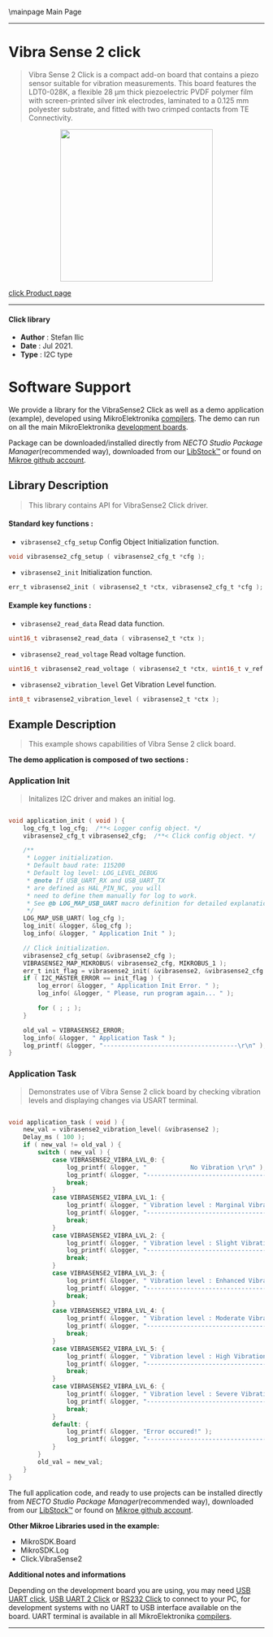 \mainpage Main Page

---
# Vibra Sense 2 click

> Vibra Sense 2 Click is a compact add-on board that contains a piezo sensor suitable for vibration measurements. This board features the LDT0-028K, a flexible 28 μm thick piezoelectric PVDF polymer film with screen-printed silver ink electrodes, laminated to a 0.125 mm polyester substrate, and fitted with two crimped contacts from TE Connectivity.

<p align="center">
  <img src="https://download.mikroe.com/images/click_for_ide/vibrasense2_click.png" height=300px>
</p>

[click Product page](https://www.mikroe.com/vibra-sense-2-click)

---


#### Click library

- **Author**        : Stefan Ilic
- **Date**          : Jul 2021.
- **Type**          : I2C type


# Software Support

We provide a library for the VibraSense2 Click
as well as a demo application (example), developed using MikroElektronika
[compilers](https://www.mikroe.com/necto-studio).
The demo can run on all the main MikroElektronika [development boards](https://www.mikroe.com/development-boards).

Package can be downloaded/installed directly from *NECTO Studio Package Manager*(recommended way), downloaded from our [LibStock&trade;](https://libstock.mikroe.com) or found on [Mikroe github account](https://github.com/MikroElektronika/mikrosdk_click_v2/tree/master/clicks).

## Library Description

> This library contains API for VibraSense2 Click driver.

#### Standard key functions :

- `vibrasense2_cfg_setup` Config Object Initialization function.
```c
void vibrasense2_cfg_setup ( vibrasense2_cfg_t *cfg );
```

- `vibrasense2_init` Initialization function.
```c
err_t vibrasense2_init ( vibrasense2_t *ctx, vibrasense2_cfg_t *cfg );
```

#### Example key functions :

- `vibrasense2_read_data` Read data function.
```c
uint16_t vibrasense2_read_data ( vibrasense2_t *ctx );
```

- `vibrasense2_read_voltage` Read voltage function.
```c
uint16_t vibrasense2_read_voltage ( vibrasense2_t *ctx, uint16_t v_ref );
```

- `vibrasense2_vibration_level` Get Vibration Level function.
```c
int8_t vibrasense2_vibration_level ( vibrasense2_t *ctx );
```

## Example Description

> This example shows capabilities of Vibra Sense 2 click board.

**The demo application is composed of two sections :**

### Application Init

> Initalizes I2C driver and makes an initial log.

```c

void application_init ( void ) {
    log_cfg_t log_cfg;  /**< Logger config object. */
    vibrasense2_cfg_t vibrasense2_cfg;  /**< Click config object. */

    /** 
     * Logger initialization.
     * Default baud rate: 115200
     * Default log level: LOG_LEVEL_DEBUG
     * @note If USB_UART_RX and USB_UART_TX 
     * are defined as HAL_PIN_NC, you will 
     * need to define them manually for log to work. 
     * See @b LOG_MAP_USB_UART macro definition for detailed explanation.
     */
    LOG_MAP_USB_UART( log_cfg );
    log_init( &logger, &log_cfg );
    log_info( &logger, " Application Init " );

    // Click initialization.
    vibrasense2_cfg_setup( &vibrasense2_cfg );
    VIBRASENSE2_MAP_MIKROBUS( vibrasense2_cfg, MIKROBUS_1 );
    err_t init_flag = vibrasense2_init( &vibrasense2, &vibrasense2_cfg );
    if ( I2C_MASTER_ERROR == init_flag ) {
        log_error( &logger, " Application Init Error. " );
        log_info( &logger, " Please, run program again... " );

        for ( ; ; );
    }

    old_val = VIBRASENSE2_ERROR;
    log_info( &logger, " Application Task " );
    log_printf( &logger, "-------------------------------------\r\n" );
}

```

### Application Task

> Demonstrates use of Vibra Sense 2 click board by checking vibration levels and displaying changes via USART terminal.

```c

void application_task ( void ) {
    new_val = vibrasense2_vibration_level( &vibrasense2 );
    Delay_ms ( 100 );
    if ( new_val != old_val ) {
        switch ( new_val ) {
            case VIBRASENSE2_VIBRA_LVL_0: {
                log_printf( &logger, "            No Vibration \r\n" );
                log_printf( &logger, "-------------------------------------\r\n" );
                break;
            }
            case VIBRASENSE2_VIBRA_LVL_1: {
                log_printf( &logger, " Vibration level : Marginal Vibration \r\n" );
                log_printf( &logger, "-------------------------------------\r\n" );
                break;
            }
            case VIBRASENSE2_VIBRA_LVL_2: {
                log_printf( &logger, " Vibration level : Slight Vibration \r\n" );
                log_printf( &logger, "-------------------------------------\r\n" );
                break;
            }
            case VIBRASENSE2_VIBRA_LVL_3: {
                log_printf( &logger, " Vibration level : Enhanced Vibration \r\n" );
                log_printf( &logger, "-------------------------------------\r\n" );
                break;
            }
            case VIBRASENSE2_VIBRA_LVL_4: {
                log_printf( &logger, " Vibration level : Moderate Vibration \r\n" );
                log_printf( &logger, "-------------------------------------\r\n" );
                break;
            }
            case VIBRASENSE2_VIBRA_LVL_5: {
                log_printf( &logger, " Vibration level : High Vibration \r\n" );
                log_printf( &logger, "-------------------------------------\r\n" );
                break;
            }
            case VIBRASENSE2_VIBRA_LVL_6: {
                log_printf( &logger, " Vibration level : Severe Vibration \r\n" );
                log_printf( &logger, "-------------------------------------\r\n" );
                break;
            }
            default: {
                log_printf( &logger, "Error occured!" );
                log_printf( &logger, "-------------------------------------\r\n" );
            }
        }
        old_val = new_val;
    }
}

```


The full application code, and ready to use projects can be installed directly from *NECTO Studio Package Manager*(recommended way), downloaded from our [LibStock&trade;](https://libstock.mikroe.com) or found on [Mikroe github account](https://github.com/MikroElektronika/mikrosdk_click_v2/tree/master/clicks).

**Other Mikroe Libraries used in the example:**

- MikroSDK.Board
- MikroSDK.Log
- Click.VibraSense2

**Additional notes and informations**

Depending on the development board you are using, you may need
[USB UART click](https://www.mikroe.com/usb-uart-click),
[USB UART 2 Click](https://www.mikroe.com/usb-uart-2-click) or
[RS232 Click](https://www.mikroe.com/rs232-click) to connect to your PC, for
development systems with no UART to USB interface available on the board. UART
terminal is available in all MikroElektronika
[compilers](https://shop.mikroe.com/compilers).

---
